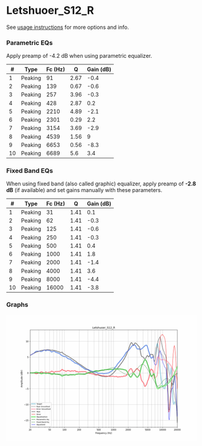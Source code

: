 # Letshuoer_S12_R
See [usage instructions](https://github.com/jaakkopasanen/AutoEq#usage) for more options and info.

### Parametric EQs
Apply preamp of -4.2 dB when using parametric equalizer.

|   # | Type    |   Fc (Hz) |    Q |   Gain (dB) |
|-----|---------|-----------|------|-------------|
|   1 | Peaking |        91 | 2.67 |        -0.4 |
|   2 | Peaking |       139 | 0.67 |        -0.6 |
|   3 | Peaking |       257 | 3.96 |        -0.3 |
|   4 | Peaking |       428 | 2.87 |         0.2 |
|   5 | Peaking |      2210 | 4.89 |        -2.1 |
|   6 | Peaking |      2301 | 0.29 |         2.2 |
|   7 | Peaking |      3154 | 3.69 |        -2.9 |
|   8 | Peaking |      4539 | 1.56 |         9   |
|   9 | Peaking |      6653 | 0.56 |        -8.3 |
|  10 | Peaking |      6689 | 5.6  |         3.4 |

### Fixed Band EQs
When using fixed band (also called graphic) equalizer, apply preamp of **-2.8 dB** (if available) and set gains manually with these parameters.

|   # | Type    |   Fc (Hz) |    Q |   Gain (dB) |
|-----|---------|-----------|------|-------------|
|   1 | Peaking |        31 | 1.41 |         0.1 |
|   2 | Peaking |        62 | 1.41 |        -0.3 |
|   3 | Peaking |       125 | 1.41 |        -0.6 |
|   4 | Peaking |       250 | 1.41 |        -0.3 |
|   5 | Peaking |       500 | 1.41 |         0.4 |
|   6 | Peaking |      1000 | 1.41 |         1.8 |
|   7 | Peaking |      2000 | 1.41 |        -1.4 |
|   8 | Peaking |      4000 | 1.41 |         3.6 |
|   9 | Peaking |      8000 | 1.41 |        -4.4 |
|  10 | Peaking |     16000 | 1.41 |        -3.8 |

### Graphs
![](./Letshuoer_S12_R.png)
